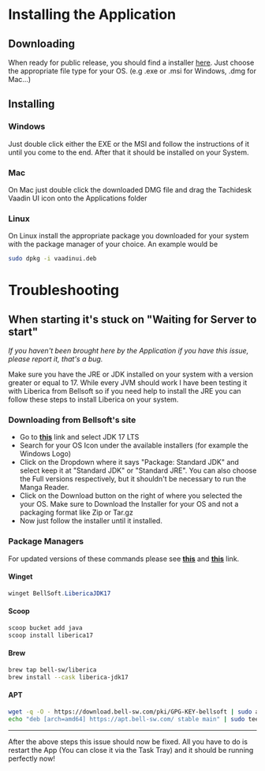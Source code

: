 # Installing the Application

## Downloading

When ready for public release, you should find a installer [here](https://github.com/aless2003/Tachidesk-VaadinUI/releases/latest). Just choose the appropriate file type for your OS. (e.g .exe or .msi for Windows, .dmg for Mac...)

## Installing

### Windows

Just double click either the EXE or the MSI and follow the instructions of it until you come to the end. After that it should be installed on your System.

### Mac

On Mac just double click the downloaded DMG file and drag the Tachidesk Vaadin UI icon onto the Applications folder

### Linux

On Linux install the appropriate package you downloaded for your system with the package manager of your choice. An example would be

``` bash
sudo dpkg -i vaadinui.deb
```

# Troubleshooting

## When starting it's stuck on "Waiting for Server to start"

*If you haven't been brought here by the Application if you have this issue, please report it, that's a bug.*

Make sure you have the JRE or JDK installed on your system with a version greater or equal to 17. While every JVM should work I have been testing it with Liberica from Bellsoft so if you need help to install the JRE you can follow these steps to install Liberica on your system.

### Downloading from Bellsoft's site

- Go to [**this**](https://bell-sw.com/pages/downloads/) link and select JDK 17 LTS
- Search for your OS Icon under the available installers (for example the Windows Logo)
- Click on the Dropdown where it says "Package: Standard JDK" and select keep it at "Standard JDK" or "Standard JRE". You can also choose the Full versions respectively, but it shouldn't be necessary to run the Manga Reader.
- Click on the Download button on the right of where you selected the your OS. Make sure to Download the Installer for your OS and not a packaging format like Zip or Tar.gz
- Now just follow the installer until it installed.

### Package Managers

For updated versions of these commands please see [**this**](https://bell-sw.com/pages/package-managers/) and [**this**](https://bell-sw.com/pages/repositories/) link.
#### Winget

``` powershell
winget BellSoft.LibericaJDK17
```

#### Scoop

``` powershell
scoop bucket add java
scoop install liberica17
```

#### Brew

``` bash
brew tap bell-sw/liberica
brew install --cask liberica-jdk17
```

#### APT

``` bash
wget -q -O - https://download.bell-sw.com/pki/GPG-KEY-bellsoft | sudo apt-key add -
echo "deb [arch=amd64] https://apt.bell-sw.com/ stable main" | sudo tee /etc/apt/sources.list.d/bellsoft.list
```

------------------------------------------------------------------------

After the above steps this issue should now be fixed. All you have to do is restart the App (You can close it via the Task Tray) and it should be running perfectly now!

